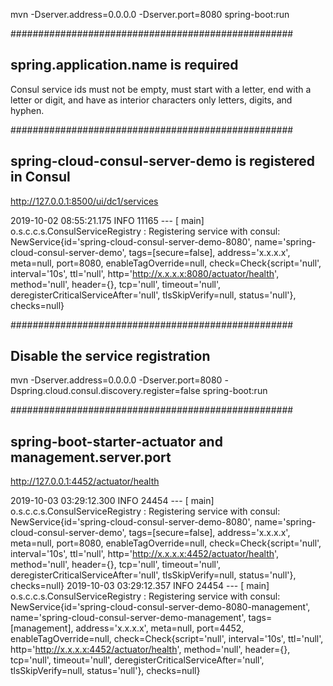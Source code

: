 mvn -Dserver.address=0.0.0.0 -Dserver.port=8080  spring-boot:run

###################################################
## spring.application.name is required
Consul service ids must not be empty, must start with a letter, end with a letter or digit, and have as interior characters only letters, digits, and hyphen.

###################################################
## spring-cloud-consul-server-demo is registered in Consul
http://127.0.0.1:8500/ui/dc1/services

2019-10-02 08:55:21.175  INFO 11165 --- [           main] o.s.c.c.s.ConsulServiceRegistry          : Registering service with consul: NewService{id='spring-cloud-consul-server-demo-8080', name='spring-cloud-consul-server-demo', tags=[secure=false], address='x.x.x.x', meta=null, port=8080, enableTagOverride=null, check=Check{script='null', interval='10s', ttl='null', http='http://x.x.x.x:8080/actuator/health', method='null', header={}, tcp='null', timeout='null', deregisterCriticalServiceAfter='null', tlsSkipVerify=null, status='null'}, checks=null}

###################################################
## Disable the service registration
mvn -Dserver.address=0.0.0.0 -Dserver.port=8080 -Dspring.cloud.consul.discovery.register=false spring-boot:run

###################################################
## spring-boot-starter-actuator and management.server.port

http://127.0.0.1:4452/actuator/health

2019-10-03 03:29:12.300  INFO 24454 --- [           main] o.s.c.c.s.ConsulServiceRegistry          : Registering service with consul: NewService{id='spring-cloud-consul-server-demo-8080', name='spring-cloud-consul-server-demo', tags=[secure=false], address='x.x.x.x', meta=null, port=8080, enableTagOverride=null, check=Check{script='null', interval='10s', ttl='null', http='http://x.x.x.x:4452/actuator/health', method='null', header={}, tcp='null', timeout='null', deregisterCriticalServiceAfter='null', tlsSkipVerify=null, status='null'}, checks=null}
2019-10-03 03:29:12.357  INFO 24454 --- [           main] o.s.c.c.s.ConsulServiceRegistry          : Registering service with consul: NewService{id='spring-cloud-consul-server-demo-8080-management', name='spring-cloud-consul-server-demo-management', tags=[management], address='x.x.x.x', meta=null, port=4452, enableTagOverride=null, check=Check{script='null', interval='10s', ttl='null', http='http://x.x.x.x:4452/actuator/health', method='null', header={}, tcp='null', timeout='null', deregisterCriticalServiceAfter='null', tlsSkipVerify=null, status='null'}, checks=null}
